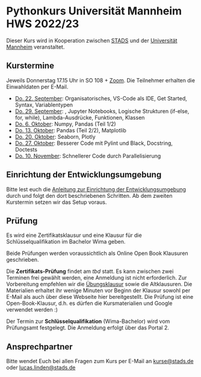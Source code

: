 # Pythonkurs Universität Mannheim HWS 2022/23

Dieser Kurs wird in Kooperation zwischen [STADS](https://stads.uni-mannheim.de) und der [Universität Mannheim](http://uni-mannheim.de) veranstaltet.

## Kurstermine

Jeweils Donnerstag 17.15 Uhr in SO 108 + [Zoom](https://zoom.us). Die Teilnehmer erhalten die Einwahldaten per E-Mail.

* [Do. 22. September](lec01/agenda.md): Organisatorisches, VS-Code als IDE, Get Started, Syntax, Variablentypen
* [Do. 29. September](lec02/agenda.md): , Jupyter Notebooks, Logische Strukturen (if-else, for, while), Lambda-Ausdrücke, Funktionen, Klassen
* [Do. 6. Oktober](lec03/agenda.md): Numpy, Pandas (Teil 1/2)
* [Do. 13. Oktober](lec04/agenda.md): Pandas (Teil 2/2), Matplotlib 
* [Do. 20. Oktober](lec05/agenda.md): Seaborn, Plotly
* [Do. 27. Oktober](lec06/agenda.md): Besserer Code mit Pylint und Black, Docstring, Doctests 
* [Do. 10. November](lec07/agenda.md): Schnellerer Code durch Parallelisierung 


## Einrichtung der Entwicklungsumgebung

Bitte lest euch die [Anleitung zur Einrichtung der Entwicklungsumgebung](SetupIDE_Environment.md) durch und folgt den dort beschriebenen Schritten.
Ab dem zweiten Kurstermin setzen wir das Setup voraus.

## Prüfung
Es wird eine Zertifikatsklausur und eine Klausur für die Schlüsselqualifikation im Bachelor Wima geben.

Beide Prüfungen werden voraussichtlich als Online Open Book Klausuren geschrieben.

Die **Zertifikats-Prüfung** findet am *tbd* statt. Es kann zwischen zwei Terminen frei gewählt werden, eine Anmeldung ist nicht erforderlich. Zur Vorbereitung empfehlen wir die [Übungsklausur](mock_exam/tasks.md) sowie die Altklausuren. Die Materialien erhaltet ihr wenige Minuten vor Beginn der Klausur sowohl per E-Mail als auch über diese Webseite hier bereitgestellt. Die Prüfung ist eine Open-Book-Klausur, d.h. es dürfen die Kursmaterialien und Google verwendet werden :)

Der Termin zur **Schlüsselqualifikation** (Wima-Bachelor) wird vom Prüfungsamt festgelegt. Die Anmeldung erfolgt über das Portal 2.

## Ansprechpartner

Bitte wendet Euch bei allen Fragen zum Kurs per E-Mail an [kurse@stads.de](mailto:kurse@stads.de) oder [lucas.linden@stads.de](mailto:lucas.linden@stads.de)
